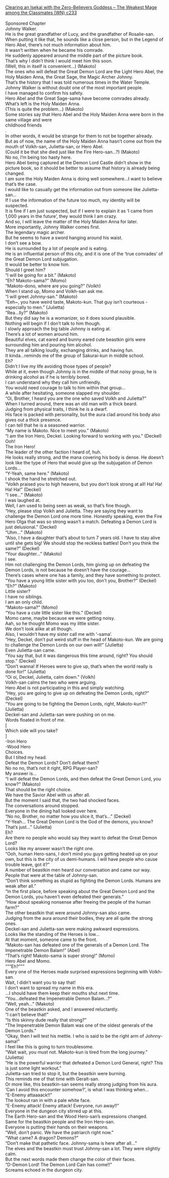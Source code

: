 [Clearing an Isekai with the Zero-Believers Goddess – The Weakest Mage among the Classmates (WN) c233](https://isekailunatic.com/2021/02/18/wm-chapter-233-takatsuki-makoto-meets-johnny/)
<br/><br/>
Sponsored Chapter<br/>
Johnny Walker. <br/>
He is the great grandfather of Lucy, and the grandfather of Rosalie-san.<br/>
When putting it like that, he sounds like a close person, but in the Legend of Hero Abel, there’s not much information about him.<br/>
It wasn’t written when he became his comrade.<br/>
He suddenly appeared around the middle part of the picture book.<br/>
That’s why I didn’t think I would meet him this soon.<br/>
(Well, this in itself is convenient…) (Makoto)<br/>
The ones who will defeat the Great Demon Lord are the Light Hero Abel, the Holy Maiden Anna, the Great Sage, the Magic Archer Johnny.<br/>
That’s the history that I was told numerous times in the Water Temple.<br/>
Johnny Walker is without doubt one of the most important people.<br/>
I have managed to confirm his safety.<br/>
Hero Abel and the Great Sage-sama have become comrades already.<br/>
What’s left is the Holy Maiden Anna.<br/>
(This is quite the problem…) (Makoto)<br/>
Some stories say that Hero Abel and the Holy Maiden Anna were born in the same village and were <br/>
childhood friends<br/>
.<br/>
In other words, it would be strange for them to not be together already.<br/>
But as of now, the name of the Holy Maiden Anna hasn’t come out from the mouth of Volkh-san, Julietta-san, or Hero Abel.<br/>
(Could it be that she died just like the Fire Hero-san…?) (Makoto)<br/>
No no, I’m being too hasty here.<br/>
Hero Abel being captured at the Demon Lord Castle didn’t show in the picture book, so it should be better to assume that history is already being changed.<br/>
I am sure the Holy Maiden Anna is doing well somewhere…I want to believe that’s the case.<br/>
I would like to casually get the information out from someone like Julietta-san…<br/>
If I use the information of the future too much, my identity will be suspected.<br/>
It is fine if I am just suspected, but if I were to explain it as ‘I came from 1,000 years in the future’, they would think I am crazy.<br/>
And so, I will leave the matter of the Holy Maiden Anna for later.<br/>
More importantly, Johnny Walker comes first.<br/>
The legendary magic archer.<br/>
But he seems to have a sword hanging around his waist.<br/>
I don’t see a bow.<br/>
He is surrounded by a lot of people and is eating.<br/>
He is an influential person of this city, and it is one of the ‘true comrades’ of the Great Demon Lord subjugation.<br/>
It would be better to know him.<br/>
Should I greet him?<br/>
“I will be going for a bit.” (Makoto)<br/>
“Eh? Makoto-sama?” (Momo)<br/>
“Makoto-dono, where are you going?” (Volkh)<br/>
When I stand up, Momo and Volkh-san ask me.<br/>
“I will greet Johnny-san.” (Makoto)<br/>
“Eeh~, you have weird taste, Makoto-kun. That guy isn’t courteous -especially to men.” (Julietta)<br/>
“Rea…lly?” (Makoto)<br/>
But they did say he is a womanizer, so it does sound plausible.<br/>
Nothing will begin if I don’t talk to him though.<br/>
I slowly approach the big table Johnny is eating at.<br/>
There’s a lot of women around him.<br/>
Beautiful elves, cat eared and bunny eared cute beastkin girls were surrounding him and pouring him alcohol. <br/>
They are all talking loudly, exchanging drinks, and having fun.<br/>
It kinda…reminds me of the group of Sakurai-kun in middle school.<br/>
Eh? <br/>
Didn’t I live my life avoiding those types of people?<br/>
While at it, even though Johnny is in the middle of that noisy group, he is drinking alcohol as if he is terribly bored.<br/>
I can understand why they call him unfriendly.<br/>
You would need courage to talk to him within that group…<br/>
A while after hesitating, someone slapped my shoulder.<br/>
“Oi, Brother, I heard you are the one who saved Volkh and Julietta?” <br/>
When I turned around, there was an old man with a thick beard.<br/>
Judging from physical traits, I think he is a dwarf.<br/>
His face is packed with personality, but the aura clad around his body also gives out a thick presence.<br/>
I can tell that he is a seasoned warrior.<br/>
“My name is Makoto. Nice to meet you.” (Makoto)<br/>
“I am the Iron Hero, Deckel. Looking forward to working with you.” (Deckel)<br/>
Ooh! <br/>
The Iron Hero! <br/>
The leader of the other faction I heard of, huh.<br/>
He looks really strong, and the mana covering his body is dense. He doesn’t look like the type of Hero that would give up the subjugation of Demon Lords…<br/>
“Y-Yeah, same here.” (Makoto)<br/>
I shook the hand he stretched out.<br/>
“Volkh praised you to high heavens, but you don’t look strong at all! Ha! Ha! Ha! Ha!” (Deckel)<br/>
“I see…” (Makoto)<br/>
I was laughed at.<br/>
Well, I am used to being seen as weak, so that’s fine though.<br/>
“Hey, please stop Volkh and Julietta. They are saying they want to challenge the Demon Lord one more time. Honestly speaking, even the Fire Hero Olga that was so strong wasn’t a match. Defeating a Demon Lord is just delusional.” (Deckel)<br/>
“Uhm…” (Makoto)<br/>
“Also, I have a daughter that’s about to turn 7 years old. I have to stay alive until she gets big! We should stop the reckless battles! Don’t you think the same?” (Deckel)<br/>
“Your daughter…” (Makoto)<br/>
I see.<br/>
Him not challenging the Demon Lords, him giving up on defeating the Demon Lords, is not because he doesn’t have the courage…<br/>
There’s cases where one has a family, and they have something to protect.<br/>
“You have a young little sister with you too, don’t you, Brother?” (Deckel)<br/>
“Eh?” (Makoto)<br/>
Little sister?<br/>
I have no siblings.<br/>
I am an only child.<br/>
“Makoto-sama?” (Momo)<br/>
“You have a cute little sister like this.” (Deckel)<br/>
Momo came, maybe because we were getting noisy.<br/>
Aah, so he thought Momo was my little sister.<br/>
We don’t look alike at all though.<br/>
Also, I wouldn’t have my sister call me with ‘-sama’.<br/>
“Hey, Deckel, don’t put weird stuff in the head of Makoto-kun. We are going to challenge the Demon Lords on our own will!” (Julietta)<br/>
Even Julietta-san came.<br/>
“You say that, but it was dangerous this time around, right? You should stop.” (Deckel)<br/>
“Don’t wanna! If Heroes were to give up, that’s when the world really is done for!” (Julietta)<br/>
“Oi oi, Deckel, Julietta, calm down.” (Volkh)<br/>
Volkh-san calms the two who were arguing.<br/>
Hero Abel is not participating in this and simply watching.<br/>
“Hey, you are going to give up on defeating the Demon Lords, right?” (Deckel)<br/>
“You are going to be fighting the Demon Lords, right, Makoto-kun?!” (Julietta)<br/>
Deckel-san and Julietta-san were pushing on on me.<br/>
Words floated in front of me.<br/>
[<br/>
Which side will you take?<br/>
]<br/>
-Iron Hero<br/>
-Wood Hero<br/>
Choices.<br/>
But I tilted my head.<br/>
Defeat the Demon Lords? Don’t defeat them?<br/>
No no no, that’s not it right, RPG Player-san? <br/>
My answer is…<br/>
“I will defeat the Demon Lords, and then defeat the Great Demon Lord, you know?” (Makoto)<br/>
That should be the right choice.<br/>
We have the Savior Abel with us after all.<br/>
But the moment I said that, the two had shocked faces.<br/>
The conversations around stopped.<br/>
Everyone in the dining hall looked over here.<br/>
“No no, Brother, no matter how you slice it, that’s…” (Deckel)<br/>
“Y-Yeah… The Great Demon Lord is the God of the demons, you know? That’s just…” (Julietta)<br/>
Eh?<br/>
Are there no people who would say they want to defeat the Great Demon Lord?<br/>
Looks like my answer wasn’t the right one.<br/>
“Ooh, human Hero-sans, I don’t mind you guys getting heated up on your own, but this is the city of us demi-humans. I will have people who cause trouble leave, got it?” <br/>
A number of beastkin men heard our conversation and came our way.<br/>
People that were at the table of Johnny-san.<br/>
“Don’t think something as stupid as fighting the Demon Lords. Humans are weak after all.” <br/>
“In the first place, before speaking about the Great Demon Lord and the Demon Lords, you haven’t even defeated their generals.” <br/>
“How about speaking nonsense after freeing the people of the human farm?” <br/>
The other beastkin that were around Johnny-san also came.<br/>
Judging from the aura around their bodies, they are all quite the strong ones.<br/>
Deckel-san and Julietta-san were making awkward expressions.<br/>
Looks like the standing of the Heroes is low…<br/>
At that moment, someone came to the front.<br/>
“Makoto-san has defeated one of the generals of a Demon Lord. The Impenetrable Demon Balam!” (Abel)<br/>
“That’s right! Makoto-sama is super strong!” (Momo)<br/>
Hero Abel and Momo.<br/>
“““Eh?”””<br/>
Every one of the Heroes made surprised expressions beginning with Volkh-san.<br/>
Wait, I didn’t want you to say that! <br/>
I don’t want to spread my name in this era.<br/>
…I should have them keep their mouths shut next time.<br/>
“You…defeated the Impenetrable Demon Balam…?” <br/>
“Well, yeah…” (Makoto)<br/>
One of the beastkin asked, and I answered reluctantly. <br/>
“I can’t believe that!” <br/>
“Is this skinny dude really that strong?” <br/>
“The Impenetrable Demon Balam was one of the oldest generals of the Demon Lords.” <br/>
“Okay, then I will test his mettle. I who is said to be the right arm of Johnny-sama!” <br/>
I feel like this is going to turn troublesome.<br/>
“Wait wait, you must not. Makoto-kun is tired from the long journey.” (Julietta)<br/>
“He is the powerful warrior that defeated a Demon Lord General, right? This is just some light workout.” <br/>
Julietta-san tried to stop it, but the beastkin were burning.<br/>
This reminds me of that time with Geralt-san.<br/>
Or more like, this beastkin-san seems really strong judging from his aura.<br/>
‘Can I avoid this encounter somehow?’, is what I was thinking when…<br/>
“E-Enemy attaaaack!!” <br/>
The lookout ran in with a pale white face.<br/>
“E-Enemy attack! Enemy attack! Everyone, run away!!” <br/>
Everyone in the dungeon city stirred up at this.<br/>
The Earth Hero-san and the Wood Hero-san’s expressions changed.<br/>
Same for the beastkin people and the Iron Hero-san.<br/>
Everyone is putting their hands on their weapons.<br/>
“Well, don’t panic. We have the patriarch right now.” <br/>
“What came? A dragon? Demons?” <br/>
“Don’t make that pathetic face. Johnny-sama is here after all…”<br/>
The elves and the beastkin must trust Johnny-san a lot. They were slightly calm.<br/>
But the next words made them change the color of their faces.<br/>
“D-Demon Lord! The Demon Lord Cain has come!!” <br/>
Screams echoed in the dungeon city.<br/>
 
